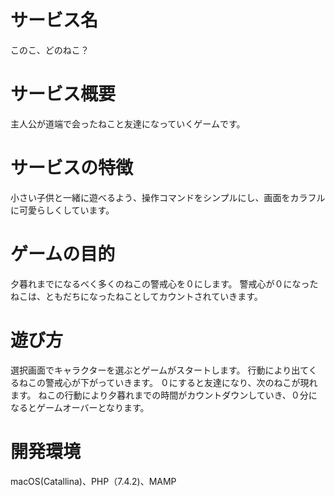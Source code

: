 # サービス名
このこ、どのねこ？

# サービス概要
主人公が道端で会ったねこと友達になっていくゲームです。

# サービスの特徴
小さい子供と一緒に遊べるよう、操作コマンドをシンプルにし、画面をカラフルに可愛らしくしています。

# ゲームの目的
夕暮れまでになるべく多くのねこの警戒心を０にします。
警戒心が０になったねこは、ともだちになったねことしてカウントされていきます。

# 遊び方
選択画面でキャラクターを選ぶとゲームがスタートします。
行動により出てくるねこの警戒心が下がっていきます。
０にすると友達になり、次のねこが現れます。
ねこの行動により夕暮れまでの時間がカウントダウンしていき、０分になるとゲームオーバーとなります。

# 開発環境
macOS(Catallina)、PHP（7.4.2)、MAMP
